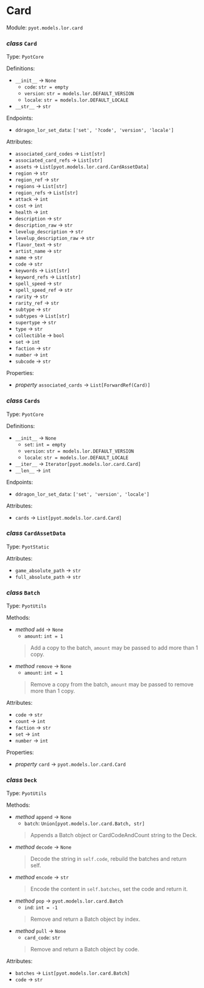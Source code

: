 # Card 

Module: `pyot.models.lor.card` 

### _class_ `Card`

Type: `PyotCore` 

Definitions: 
* `__init__` -> `None` 
  * `code`: `str = empty` 
  * `version`: `str = models.lor.DEFAULT_VERSION` 
  * `locale`: `str = models.lor.DEFAULT_LOCALE` 
* `__str__` -> `str` 

Endpoints: 
* `ddragon_lor_set_data`: `['set', '?code', 'version', 'locale']` 

Attributes: 
* `associated_card_codes` -> `List[str]` 
* `associated_card_refs` -> `List[str]` 
* `assets` -> `List[pyot.models.lor.card.CardAssetData]` 
* `region` -> `str` 
* `region_ref` -> `str` 
* `regions` -> `List[str]` 
* `region_refs` -> `List[str]` 
* `attack` -> `int` 
* `cost` -> `int` 
* `health` -> `int` 
* `description` -> `str` 
* `description_raw` -> `str` 
* `levelup_description` -> `str` 
* `levelup_description_raw` -> `str` 
* `flavor_text` -> `str` 
* `artist_name` -> `str` 
* `name` -> `str` 
* `code` -> `str` 
* `keywords` -> `List[str]` 
* `keyword_refs` -> `List[str]` 
* `spell_speed` -> `str` 
* `spell_speed_ref` -> `str` 
* `rarity` -> `str` 
* `rarity_ref` -> `str` 
* `subtype` -> `str` 
* `subtypes` -> `List[str]` 
* `supertype` -> `str` 
* `type` -> `str` 
* `collectible` -> `bool` 
* `set` -> `int` 
* `faction` -> `str` 
* `number` -> `int` 
* `subcode` -> `str` 

Properties: 
* _property_ `associated_cards` -> `List[ForwardRef(Card)]` 


### _class_ `Cards`

Type: `PyotCore` 

Definitions: 
* `__init__` -> `None` 
  * `set`: `int = empty` 
  * `version`: `str = models.lor.DEFAULT_VERSION` 
  * `locale`: `str = models.lor.DEFAULT_LOCALE` 
* `__iter__` -> `Iterator[pyot.models.lor.card.Card]` 
* `__len__` -> `int` 

Endpoints: 
* `ddragon_lor_set_data`: `['set', 'version', 'locale']` 

Attributes: 
* `cards` -> `List[pyot.models.lor.card.Card]` 


### _class_ `CardAssetData`

Type: `PyotStatic` 

Attributes: 
* `game_absolute_path` -> `str` 
* `full_absolute_path` -> `str` 


### _class_ `Batch`

Type: `PyotUtils` 

Methods: 
* _method_ `add` -> `None` 
  * `amount`: `int = 1` 
  > Add a copy to the batch, `amount` may be passed to add more than 1 copy. 
* _method_ `remove` -> `None` 
  * `amount`: `int = 1` 
  > Remove a copy from the batch, `amount` may be passed to remove more than 1 copy. 

Attributes: 
* `code` -> `str` 
* `count` -> `int` 
* `faction` -> `str` 
* `set` -> `int` 
* `number` -> `int` 

Properties: 
* _property_ `card` -> `pyot.models.lor.card.Card` 


### _class_ `Deck`

Type: `PyotUtils` 

Methods: 
* _method_ `append` -> `None` 
  * `batch`: `Union[pyot.models.lor.card.Batch, str]` 
  > Appends a Batch object or CardCodeAndCount string to the Deck. 
* _method_ `decode` -> `None` 
  > Decode the string in `self.code`, rebuild the batches and return self. 
* _method_ `encode` -> `str` 
  > Encode the content in `self.batches`, set the code and return it. 
* _method_ `pop` -> `pyot.models.lor.card.Batch` 
  * `ind`: `int = -1` 
  > Remove and return a Batch object by index. 
* _method_ `pull` -> `None` 
  * `card_code`: `str` 
  > Remove and return a Batch object by code. 

Attributes: 
* `batches` -> `List[pyot.models.lor.card.Batch]` 
* `code` -> `str` 


